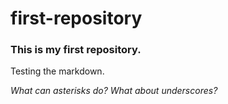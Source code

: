 # first-repository

### This is my first repository. 

Testing the markdown.

*What can asterisks do?* 
_What about underscores?_

